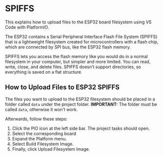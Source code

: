 # SPIFFS
This explains how to upload files to the ESP32 board filesystem using VS Code with PlatformIO. 

The ESP32 contains s Serial Peripheral Interface Flash File System (SPIFFS) that is a lightweight filesystem created for microcontrollers with a flash chip, which are connected by SPI bus, like the ESP32 flash memory.

SPIFFS lets you access the flash memory like you would do in a normal filesystem in your computer, but simpler and more limited. You can read, write, close, and delete files. SPIFFS doesn’t support directories, so everything is saved on a flat structure.

## How to Upload Files to ESP32 SPIFFS

The files you want to upload to the ESP32 filesystem should be placed in a folder called `data` under the project folder. **IMPORTANT:** The folder must be called `data`, otherwise it won't work.

Afterwards, follow these steps:

1. Click the PIO icon at the left side bar. The project tasks should open.
2. Select the corresponding board
3. Expand the Platform menu.
4. Select Build Filesystem Image.
5. Finally, click Upload Filesystem Image.